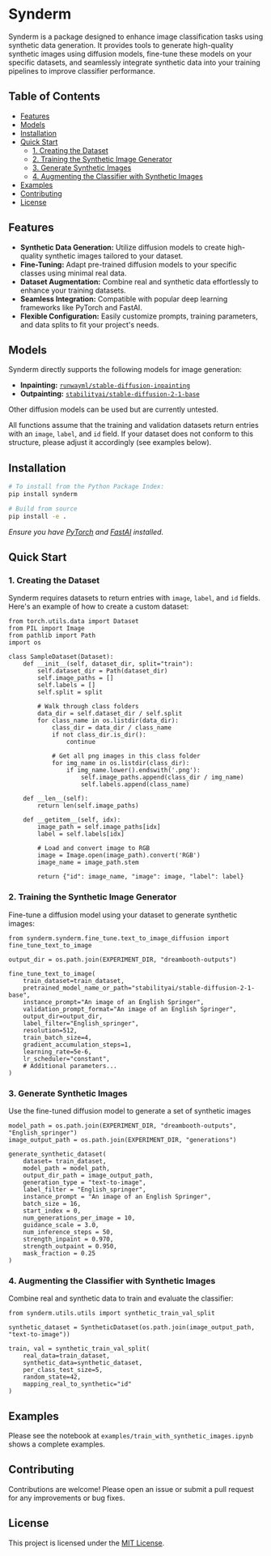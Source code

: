 # Synderm

Synderm is a package designed to enhance image classification tasks using synthetic data generation. It provides tools to generate high-quality synthetic images using diffusion models, fine-tune these models on your specific datasets, and seamlessly integrate synthetic data into your training pipelines to improve classifier performance.

## Table of Contents

- [Features](#features)
- [Models](#models)
- [Installation](#installation)
- [Quick Start](#quick-start)
  - [1. Creating the Dataset](#1-creating-the-dataset)
  - [2. Training the Synthetic Image Generator](#2-training-the-synthetic-image-generator)
  - [3. Generate Synthetic Images](#3-generate-synthetic-images)
  - [4. Augmenting the Classifier with Synthetic Images](#4-augmenting-the-classifier-with-synthetic-images)
- [Examples](#usage-example)
- [Contributing](#contributing)
- [License](#license)

## Features

- **Synthetic Data Generation:** Utilize diffusion models to create high-quality synthetic images tailored to your dataset.
- **Fine-Tuning:** Adapt pre-trained diffusion models to your specific classes using minimal real data.
- **Dataset Augmentation:** Combine real and synthetic data effortlessly to enhance your training datasets.
- **Seamless Integration:** Compatible with popular deep learning frameworks like PyTorch and FastAI.
- **Flexible Configuration:** Easily customize prompts, training parameters, and data splits to fit your project's needs.

## Models

Synderm directly supports the following models for image generation:

- **Inpainting:** [`runwayml/stable-diffusion-inpainting`](https://huggingface.co/runwayml/stable-diffusion-inpainting)
- **Outpainting:** [`stabilityai/stable-diffusion-2-1-base`](https://huggingface.co/stabilityai/stable-diffusion-2-1-base)

Other diffusion models can be used but are currently untested.

All functions assume that the training and validation datasets return entries with an `image`, `label`, and `id` field. If your dataset does not conform to this structure, please adjust it accordingly (see examples below).

## Installation
```bash
# To install from the Python Package Index:
pip install synderm

# Build from source
pip install -e .
```

*Ensure you have [PyTorch](https://pytorch.org/) and [FastAI](https://fast.ai/) installed.*

## Quick Start

### 1. Creating the Dataset

Synderm requires datasets to return entries with `image`, `label`, and `id` fields. Here's an example of how to create a custom dataset:

```python:synderm/examples/train_with_synthetic_images.ipynb
from torch.utils.data import Dataset
from PIL import Image
from pathlib import Path
import os

class SampleDataset(Dataset):
    def __init__(self, dataset_dir, split="train"):
        self.dataset_dir = Path(dataset_dir)
        self.image_paths = []
        self.labels = []
        self.split = split

        # Walk through class folders
        data_dir = self.dataset_dir / self.split
        for class_name in os.listdir(data_dir):
            class_dir = data_dir / class_name
            if not class_dir.is_dir():
                continue
                
            # Get all png images in this class folder
            for img_name in os.listdir(class_dir):
                if img_name.lower().endswith('.png'):
                    self.image_paths.append(class_dir / img_name)
                    self.labels.append(class_name)

    def __len__(self):
        return len(self.image_paths)

    def __getitem__(self, idx):
        image_path = self.image_paths[idx]
        label = self.labels[idx]
        
        # Load and convert image to RGB
        image = Image.open(image_path).convert('RGB')
        image_name = image_path.stem

        return {"id": image_name, "image": image, "label": label}
```

### 2. Training the Synthetic Image Generator

Fine-tune a diffusion model using your dataset to generate synthetic images:

```python:synderm/examples/train_with_synthetic_images.ipynb
from synderm.synderm.fine_tune.text_to_image_diffusion import fine_tune_text_to_image

output_dir = os.path.join(EXPERIMENT_DIR, "dreambooth-outputs")

fine_tune_text_to_image(
    train_dataset=train_dataset,
    pretrained_model_name_or_path="stabilityai/stable-diffusion-2-1-base",
    instance_prompt="An image of an English Springer",
    validation_prompt_format="An image of an English Springer",
    output_dir=output_dir,
    label_filter="English_springer",
    resolution=512,
    train_batch_size=4,
    gradient_accumulation_steps=1,
    learning_rate=5e-6,
    lr_scheduler="constant",
    # Additional parameters...
)
```

### 3. Generate Synthetic Images

Use the fine-tuned diffusion model to generate a set of synthetic images

```python:synderm/synderm/examples/train_with_synthetic_images.ipynb
model_path = os.path.join(EXPERIMENT_DIR, "dreambooth-outputs", "English_springer")
image_output_path = os.path.join(EXPERIMENT_DIR, "generations")

generate_synthetic_dataset(
    dataset= train_dataset,
    model_path = model_path,
    output_dir_path = image_output_path,
    generation_type = "text-to-image", 
    label_filter = "English_springer",
    instance_prompt = "An image of an English Springer",
    batch_size = 16,
    start_index = 0,
    num_generations_per_image = 10,
    guidance_scale = 3.0,
    num_inference_steps = 50,
    strength_inpaint = 0.970,
    strength_outpaint = 0.950,
    mask_fraction = 0.25
)
```


### 4. Augmenting the Classifier with Synthetic Images

Combine real and synthetic data to train and evaluate the classifier:

```python:synderm/synderm/examples/train_with_synthetic_images.ipynb
from synderm.utils.utils import synthetic_train_val_split

synthetic_dataset = SyntheticDataset(os.path.join(image_output_path, "text-to-image"))

train, val = synthetic_train_val_split(
    real_data=train_dataset,
    synthetic_data=synthetic_dataset,
    per_class_test_size=5,
    random_state=42,
    mapping_real_to_synthetic="id"
)
```

## Examples

Please see the notebook at `examples/train_with_synthetic_images.ipynb` shows a complete examples.

## Contributing

Contributions are welcome! Please open an issue or submit a pull request for any improvements or bug fixes.

## License

This project is licensed under the [MIT License](LICENSE).